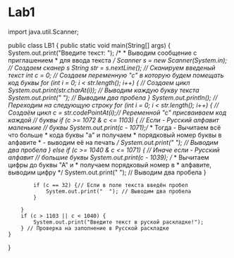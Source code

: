 # Lab1
import java.util.Scanner;

public class LB1 {
	public static void main(String[] args) {
		System.out.print("Введите текст: "); /*
											 * Выводим сообщение с приглашением
											 * для ввода текста
											 */
		Scanner s = new Scanner(System.in); // Создаем сканер s
		String str = s.nextLine(); // Сканируем введеный текст
		int c = 0; // Создаем переменную "с" в которую будем помещать код буквы
		for (int i = 0; i < str.length(); i++) { // Создаем цикл
			System.out.print(str.charAt(i)); // Выводим каждую букву текста
			System.out.print("  "); // Выводим два пробела
		}
		System.out.println(); // Переходим на следующую строку
		for (int i = 0; i < str.length(); i++) { // Создаём цикл
			c = str.codePointAt(i);// Реременной "с" присваиваем код каждой
									// буквы
			if (c >= 1072 & c <= 1103) { // Если - Русский алфавит маленькие
											// буквы
				System.out.print(c - 1071);/*
											 * Тогда - Вычитаем всё что больше
											 * кода буквы "а" и получаем
											 * порядковый номер буквы в алфавите
											 * - выводим её на печать
											 */
				System.out.print("  "); // Выводим два пробела
			} else if (c >= 1040 & c <= 1071) { // Иначе если - Русский алфавит
												// большие буквы
				System.out.print(c - 1039); /*
											 * Вычитаем цифры до буквы "А" и
											 * получаем порядковый номер в
											 * алфавите, выводим цифру
											 */
				System.out.print("  "); // Выводим два пробела
			}

			if (c == 32) {// Если в поле текста введён пробел
				System.out.print("  "); // Выводим два пробела
			}

		}
		if (c > 1103 || c < 1040) {
			System.out.print("Введите текст в руской раскладке!");
		} // Проверка на заполнение в Русской раскладке
	}
}
